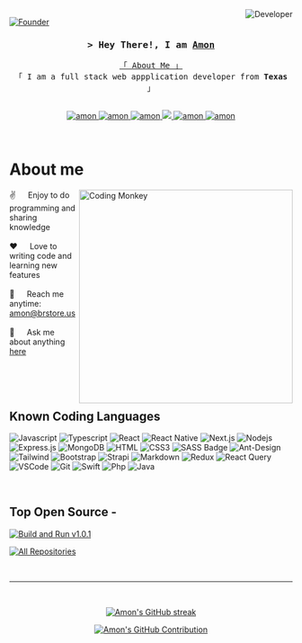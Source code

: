 <!--
<a href="https://brstore.us">
  <img src="https://image.noelshack.com/fichiers/2023/09/2/1677567002-banner-app.jpg" alt="Logo">
  </a>
<h2 align="center">
  Welcome to Amon Aka CompuuutaGeek World!
  <img src="https://media.giphy.com/media/hvRJCLFzcasrR4ia7z/giphy.gif" width="28">
</h2>
-->

<!--
<p align="center">
  <a href="https://github.com/alsiam"><img src="https://readme-typing-svg.herokuapp.com/?lines=Self%20Taught%20Programmer;Front%20End%20Developer;1.5%2B%20years%20of%20coding%20experience;Always%20learning%20new%20things&center=true&width=380&height=45"></a>
</p>

 -->

<a href="https://amon.brstore.us">
  <img align="right" src="https://img.shields.io/badge/Developer-Amon-blue?style=flat-square&logo=" alt="Developer" />
</a>


[![Founder](https://img.shields.io/badge/Founder-Build%20and%20Run-blue?style=flat-square&logo=)](https://brstore.us)

<!-- Intro  -->
<h3 align="center">
        <samp>&gt; Hey There!, I am
                <b><a target="_blank" href="https://amon.brstore.us">Amon</a></b>
        </samp>
</h3>


<p align="center"> 
  <samp>
    <a href="https://about.me/amonkissi">「 About Me 」</a>
    <br>
    「 I am a full stack web appplication developer from <b>Texas</b> 」
    <br>
    <br>
  </samp>
</p>

<p align="center">
 <a href="https://brstore.us" target="blank">
  <img src="https://img.shields.io/badge/Website-DC143C?style=for-the-badge&logo=medium&logoColor=white" alt="amon" />
 </a>
 <a href="https://www.linkedin.com/company/bandr/" target="_blank">
  <img src="https://img.shields.io/badge/LinkedIn-0077B5?style=for-the-badge&logo=linkedin&logoColor=white" alt="amon"/>
 </a>
 <a href="https://dev.to/amonkissi" target="_blank">
  <img src="https://img.shields.io/badge/dev.to-0A0A0A?style=for-the-badge&logo=dev.to&logoColor=white" alt="amon" />
 </a>
 <a href="https://www.twitter.com/brstore_us" target="_blank">
  <img src="https://img.shields.io/badge/Twitter-1DA1F2?style=for-the-badge&logo=twitter&logoColor=white" />
 </a>
 <a href="https://www.instagram.com/bdrstoreus/" target="_blank">
  <img src="https://img.shields.io/badge/Instagram-fe4164?style=for-the-badge&logo=instagram&logoColor=white" alt="amon" />
 </a> 
 <a href="https://www.facebook.com/brstore.us/" target="_blank">
  <img src="https://img.shields.io/badge/Facebook-20BEFF?&style=for-the-badge&logo=facebook&logoColor=white" alt="amon"  />
  </a> 
</p>
<br />

<!-- About Section -->
 # About me
 
<p>
 <img align="right" width="380" src="https://image.noelshack.com/fichiers/2023/09/2/1677575924-amon.png" alt="Coding Monkey" />
  
 ✌️ &emsp; Enjoy to do programming and sharing knowledge <br/><br/>
 ❤️ &emsp; Love to writing code and learning new features<br/><br/>
 📧 &emsp; Reach me anytime: amon@brstore.us<br/><br/>
 💬 &emsp; Ask me about anything [here](https://github.com/AmonKissi/AmonKissi/issues)

</p>

<br/>
<br/>
<br/>

## Known Coding Languages

![Javascript](https://img.shields.io/badge/Javascript-F0DB4F?style=for-the-badge&labelColor=black&logo=javascript&logoColor=F0DB4F)
![Typescript](https://img.shields.io/badge/Typescript-007acc?style=for-the-badge&labelColor=black&logo=typescript&logoColor=007acc)
![React](https://img.shields.io/badge/-React-61DBFB?style=for-the-badge&labelColor=black&logo=react&logoColor=61DBFB)
![React Native](https://img.shields.io/badge/React_Native-20232A?style=for-the-badge&logo=react&logoColor=61DAFB)
![Next.js](https://img.shields.io/badge/next.js-000000?style=for-the-badge&logo=nextdotjs&logoColor=white)
![Nodejs](https://img.shields.io/badge/Nodejs-3C873A?style=for-the-badge&labelColor=black&logo=node.js&logoColor=3C873A)
![Express.js](https://img.shields.io/badge/Express.js-000000?style=for-the-badge&logo=express&logoColor=white)
![MongoDB](https://img.shields.io/badge/MongoDB-4EA94B?style=for-the-badge&logo=mongodb&logoColor=white)
![HTML](https://img.shields.io/badge/HTML5-E34F26?style=for-the-badge&logo=html5&logoColor=white)
![CSS3](https://img.shields.io/badge/CSS3-1572B6?style=for-the-badge&logo=css3&logoColor=white)
![SASS Badge](https://img.shields.io/badge/Sass-CC6699?style=for-the-badge&logo=sass&logoColor=white)
![Ant-Design](https://img.shields.io/badge/AntDesign-0170FE?style=for-the-badge&logo=antdesign&logoColor=white)
![Tailwind](https://img.shields.io/badge/Tailwind_CSS-092749?style=for-the-badge&logo=tailwindcss&logoColor=06B6D4&labelColor=000000)
![Bootstrap](https://img.shields.io/badge/Bootstrap-563D7C?style=for-the-badge&logo=bootstrap&logoColor=white)
![Strapi](https://img.shields.io/badge/strapi-2E7EEA?style=for-the-badge&logo=strapi&logoColor=white)
![Markdown](https://img.shields.io/badge/Markdown-000000?style=for-the-badge&logo=markdown&logoColor=white)
![Redux](https://img.shields.io/badge/Redux-593D88?style=for-the-badge&logo=redux&logoColor=white)
![React Query](https://img.shields.io/badge/-React_Query-FF4154?style=for-the-badge&logo=react%20query&logoColor=white)
![VSCode](https://img.shields.io/badge/Visual_Studio-0078d7?style=for-the-badge&logo=visual%20studio&logoColor=white)
![Git](https://img.shields.io/badge/Git-F05032?style=for-the-badge&logo=git&logoColor=white)
![Swift](https://img.shields.io/badge/-SWIFT-ff69b4?style=for-the-badge&logo=swift&logoColor=white)
![Php](https://img.shields.io/badge/-PHP-blueviolet?style=for-the-badge&logo=php&logoColor=white)
![Java](https://img.shields.io/badge/-JAVA-yellowgreen?style=for-the-badge&logo=java&logoColor=white)

<br/>

## Top Open Source -
[![Build and Run v1.0.1](https://github-readme-stats.vercel.app/api/pin/?username=BuildandRun&repo=BuildandRun-v1.0.1&border_color=2280CE&bg_color=0D1117&title_color=C9D1D9&text_color=8B949E&icon_color=2280CE)](https://github.com/BuildandRun/BuildandRun-v1.0.1#readme)




<p align="left">
  <a href="https://github.com/BuildandRun?tab=repositories" target="_blank"><img alt="All Repositories" title="All Repositories" src="https://img.shields.io/badge/-All%20Repos-2962FF?style=for-the-badge&logo=koding&logoColor=white"/></a>
</p>

<br/>
<hr/>
<br/>

<p align="center">
  <a href="https://github.com/AmonKissi">
    <img src="https://github-readme-streak-stats.herokuapp.com?user=AmonKissi&theme=transparent&hide_border=true" alt="Amon's GitHub streak"/>
  </a>
</p>

<p align="center">
  <a href="https://github.com/AmonKissi">
    <img src="http://github-profile-summary-cards.vercel.app/api/cards/profile-details?username=AmonKissi&theme=github_dark" alt="Amon's GitHub Contribution"/>
  </a>
</p>




